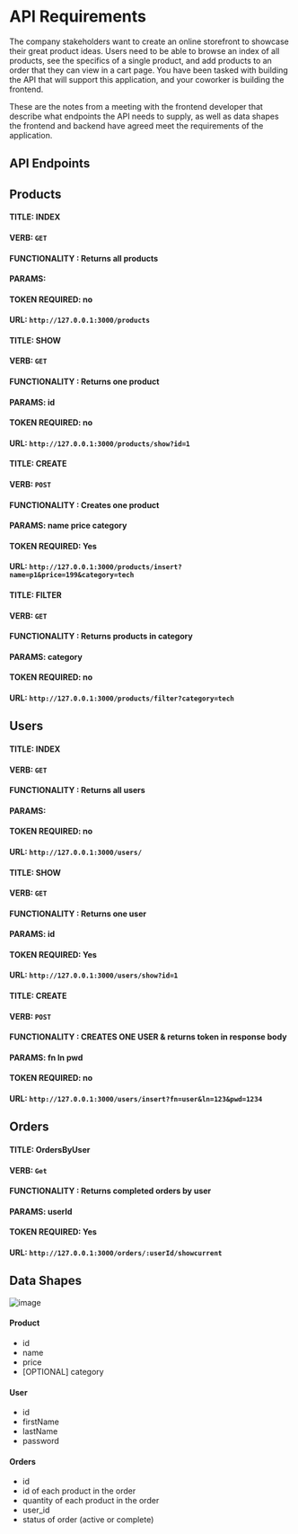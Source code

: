 # API Requirements

The company stakeholders want to create an online storefront to showcase their great product ideas. Users need to be able to browse an index of all products, see the specifics of a single product, and add products to an order that they can view in a cart page. You have been tasked with building the API that will support this application, and your coworker is building the frontend.

These are the notes from a meeting with the frontend developer that describe what endpoints the API needs to supply, as well as data shapes the frontend and backend have agreed meet the requirements of the application.

## API Endpoints

## Products

#### TITLE: INDEX
#### VERB: `GET`
#### FUNCTIONALITY : Returns all products
#### PARAMS: 
#### TOKEN REQUIRED: no
#### URL: `http://127.0.0.1:3000/products`

#### TITLE: SHOW
#### VERB: `GET`
#### FUNCTIONALITY : Returns one product
#### PARAMS: id <int>
#### TOKEN REQUIRED: no
#### URL: `http://127.0.0.1:3000/products/show?id=1`
  
#### TITLE: CREATE
#### VERB: `POST`
#### FUNCTIONALITY : Creates one product
#### PARAMS: name <string> price <number> category <string>
#### TOKEN REQUIRED: Yes
#### URL: `http://127.0.0.1:3000/products/insert?name=p1&price=199&category=tech`
  
 
#### TITLE: FILTER
#### VERB: `GET`
#### FUNCTIONALITY : Returns products in category
#### PARAMS: category <string> 
#### TOKEN REQUIRED: no
#### URL: `http://127.0.0.1:3000/products/filter?category=tech`
  


## Users
  
#### TITLE: INDEX
#### VERB: `GET`
#### FUNCTIONALITY : Returns all users
#### PARAMS: 
#### TOKEN REQUIRED: no
#### URL: `http://127.0.0.1:3000/users/`
  
#### TITLE: SHOW
#### VERB: `GET`
#### FUNCTIONALITY : Returns one user
#### PARAMS: id <int>
#### TOKEN REQUIRED: Yes
#### URL: `http://127.0.0.1:3000/users/show?id=1`

    
#### TITLE: CREATE
#### VERB: `POST`
#### FUNCTIONALITY : CREATES ONE USER & returns token in response body
#### PARAMS: fn <string> ln <string> pwd <string>
#### TOKEN REQUIRED: no
#### URL: `http://127.0.0.1:3000/users/insert?fn=user&ln=123&pwd=1234`

## Orders
  
#### TITLE: OrdersByUser
#### VERB: `Get`
#### FUNCTIONALITY : Returns completed orders by user
#### PARAMS: userId <int>
#### TOKEN REQUIRED: Yes
#### URL: `http://127.0.0.1:3000/orders/:userId/showcurrent`


## Data Shapes
![image](https://user-images.githubusercontent.com/87566788/195713880-ad8fc816-3dd3-456e-943b-240b37fe6474.png)

#### Product

- id
- name
- price
- [OPTIONAL] category

#### User

- id
- firstName
- lastName
- password

#### Orders

- id
- id of each product in the order
- quantity of each product in the order
- user_id
- status of order (active or complete)
